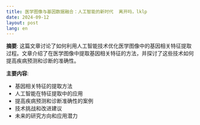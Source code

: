 ```yaml
---
title: 医学图像与基因数据融合：人工智能的新时代  离开吗，lklp
date: 2024-09-12
layout: post
lang: en
---
```


**摘要**:
这篇文章讨论了如何利用人工智能技术优化医学图像中的基因相关特征提取过程。文章介绍了在医学图像中提取基因相关特征的方法，并探讨了这些技术如何提高疾病预测和诊断的准确性。

**主要内容**:

- 基因相关特征的提取方法
- 人工智能在特征提取中的应用
- 提高疾病预测和诊断准确性的案例
- 技术挑战和改进建议
- 未来的研究方向和应用潜力